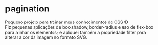# pagination
 
Pequeno projeto para treinar meus conhecimentos de CSS :D <br>
Fiz pequenas aplicações de box-shadow, border-radius e uso de flex-box para alinhar os elementos; e apliquei também a propriedade filter para alterar a cor da imagem no formato SVG.

